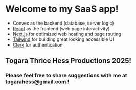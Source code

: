 # Welcome to my SaaS app!

- Convex as the backend (database, server logic)
- [React](https://react.dev/) as the frontend (web page interactivity)
- [Next.js](https://nextjs.org/) for optimized web hosting and page routing
- [Tailwind](https://tailwindcss.com/) for building great looking accessible UI
- [Clerk](https://clerk.com/) for authentication

## Togara Thrice Hess Productions 2025!

### Please feel free to share suggestions with me at togarahess@gmail.com !


